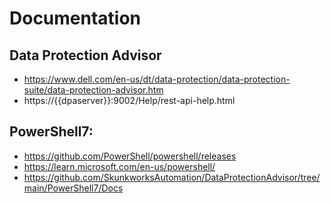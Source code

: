 # Documentation
## Data Protection Advisor
* https://www.dell.com/en-us/dt/data-protection/data-protection-suite/data-protection-advisor.htm <br/>
* https://{{dpaserver}}:9002/Help/rest-api-help.html

## PowerShell7:
* https://github.com/PowerShell/powershell/releases
* https://learn.microsoft.com/en-us/powershell/ 
* https://github.com/SkunkworksAutomation/DataProtectionAdvisor/tree/main/PowerShell7/Docs
